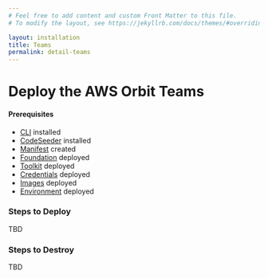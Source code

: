 ```yaml
---
# Feel free to add content and custom Front Matter to this file.
# To modify the layout, see https://jekyllrb.com/docs/themes/#overriding-theme-defaults

layout: installation
title: Teams
permalink: detail-teams
---
```


# Deploy the AWS Orbit Teams
#### Prerequisites
- [CLI](detail-cli) installed
- [CodeSeeder](detail-codeseeder) installed
- [Manifest](detail-manifest) created
- [Foundation](detail-foundation) deployed
- [Toolkit](detail-toolkit) deployed
- [Credentials](detail-credentials) deployed
- [Images](detail-images) deployed
- [Environment](detail-environment) deployed


### Steps to Deploy
TBD

### Steps to Destroy
TBD 